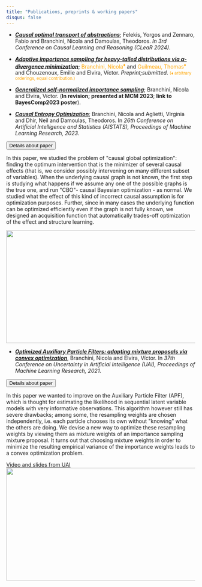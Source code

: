 ```yaml
---
title: "Publications, preprints & working papers"
disqus: false
---
```


<style>
  .progress-bar {
    position: relative;
    display: flex;
    justify-content: center;
    padding-top: 20px;
  }

  progress {
    background-color: white;
    width: 60%;
    border-radius: 10px;
  }

  progress::-webkit-progress-bar {
    background-color: white;
    border-radius: 10px;
  }

  progress::-webkit-progress-value {
    background-color: orange;
    border-radius: 10px;
  }

  progress::-moz-progress-bar {
    background-color: orange;
    border-radius: 10px;
  }

  .progress-label {
    position: absolute;
    left: 50%;
    top: 5%;
    transform: translate(-50%, -50%);
    font-size: 25px;
    font-weight: bold;
    color: orange;
  }
    span.emoji {
    font-size: 40px;
    margin-top: -15px;
  }

</style>


- [***Causal optimal transport of abstractions***](https://arxiv.org/abs/2312.08107); Felekis, Yorgos and Zennaro, Fabio and Branchini, Nicola and Damoulas, Theodoros. *In 3rd Conference on Causal Learning and Reasoning (CLeaR 2024)*. 

- [***Adaptive importance sampling for heavy-tailed distributions via α-divergence minimization***](https://arxiv.org/pdf/2310.16653.pdf); <span style="color: orange;">Branchini, Nicola</span><sup style="color: orange;">♦</sup> and <span style="color: orange;">Guilmeau, Thomas</span><sup style="color: orange;">♦</sup> and Chouzenoux, Emilie and Elvira, Víctor. *Preprint;submitted*. <span style="font-size: 0.8em; color: orange;">(♦ arbitrary orderings, equal contribution.)</span>


- [***Generalized self-normalized importance sampling***](https://www.dropbox.com/s/scm7vnn74i5inrs/gensnis_poster%20%286%29.pdf?dl=0); Branchini, Nicola and Elvira, Víctor. (**In revision; presented at MCM 2023**; **link to BayesComp2023 poster**).

<!-- <div class="progress-bar">
  <span class="emoji">🍳</span> <progress value="95" max="100"></progress>
  <div class="progress-label">95%</div>  <span class="emoji">🍳</span>
</div>
 -->

<!-- - [***On dependence and bias in importance sampling for high dimensional test functions***](https://proceedings.mlr.press/v161/branchini21a.html); Branchini, Nicola and Elvira, Víctor. (**In preparation**; **no link**).

<div class="progress-bar">
  <span class="emoji">🍳</span> <progress value="40" max="100"></progress>
  <div class="progress-label">40%</div>  <span class="emoji">🍳</span>
</div> -->


- [***Causal Entropy Optimization***](https://proceedings.mlr.press/v206/branchini23a.html); Branchini, Nicola and Aglietti, Virginia and Dhir, Neil and Damoulas, Theodoros. In *26th Conference on Artificial Intelligence and Statistics (AISTATS), Proceedings of Machine Learning Research, 2023*.

<button type="button" class="collapsible">Details about paper</button>
<div class="content">
<p>
  In this paper, we studied the problem of "causal global optimization": finding the optimum intervention that is the minimizer of several causal effects (that is, we consider possibly intervening on many different subset of variables). When the underlying causal graph is not known, the first step is studying what happens if we assume any one of the possible graphs is the true one, and run "CBO"- causal Bayesian optimization - as normal. We studied what the effect of this kind of incorrect causal assumption is for optimization purposes. Further, since in many cases the underlying function can be optimized efficiently even if the graph is not fully known, we designed an acquisition function that automatically trades-off optimization of the effect and structure learning.  
</p>
<img src="/ceo.svg" width="1000" height="300">
</div>

- [***Optimized Auxiliary Particle Filters: adapting mixture proposals via convex optimization***](https://proceedings.mlr.press/v161/branchini21a.html), Branchini, Nicola and Elvira, Víctor. In *37th Conference on Uncertainty in Artificial Intelligence (UAI), Proceedings of Machine Learning Research, 2021*.

<button type="button" class="collapsible">Details about paper</button>
<div class="content">
<p>
  In this paper we wanted to improve on the Auxiliary Particle Filter (APF), which is thought for estimating the likelihood in sequential latent variable models with very informative observations. This algorithm however still has severe drawbacks; among some, the resampling weights are chosen independently, i.e. each particle chooses its own without "knowing" what the others are doing.
  We devise a new way to optimize these resampling weights by viewing them as mixture weights of an importance sampling mixture proposal. It turns out that choosing mixture weights in order to minimize the resulting empirical variance of the importance weights leads to a convex optimization problem.
</p>
<a href="https://underline.io/speakers/119464-nicola-branchini">Video and slides from UAI</a>

<img src="/eq_oapf.svg" width="1000" height="300">
</div>

